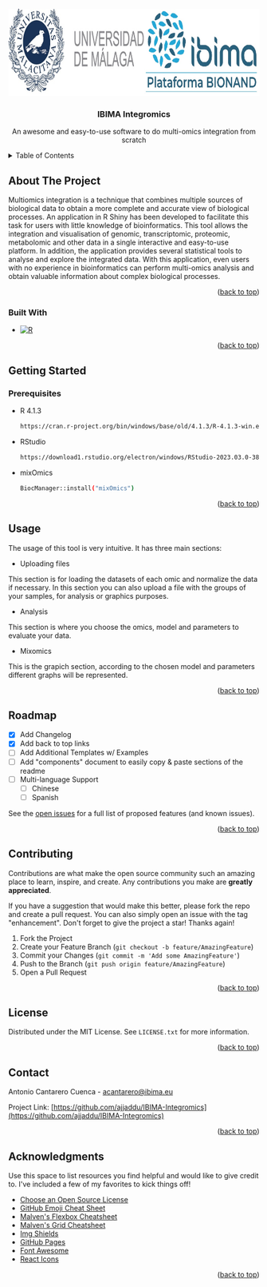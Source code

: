 <!-- PROJECT LOGO -->
<br />
<div align="center">
  <a href="https://github.com/ajjaddu/IBIMA-Integromics">
    <img src="Logo_UMA_IBIMA.jpg" alt="Logo" width="1000" height="175">
  </a>

  <h3 align="center">IBIMA Integromics</h3>

  <p align="center">
    An awesome and easy-to-use software to do multi-omics integration from scratch
  </p>
</div>



<!-- TABLE OF CONTENTS -->
<details>
  <summary>Table of Contents</summary>
  <ol>
    <li>
      <a href="#about-the-project">About The Project</a>
      <ul>
        <li><a href="#built-with">Built With</a></li>
      </ul>
    </li>
    <li>
      <a href="#getting-started">Getting Started</a>
      <ul>
        <li><a href="#prerequisites">Prerequisites</a></li>
        <li><a href="#installation">Installation</a></li>
      </ul>
    </li>
    <li><a href="#usage">Usage</a></li>
    <li><a href="#roadmap">Roadmap</a></li>
    <li><a href="#contributing">Contributing</a></li>
    <li><a href="#license">License</a></li>
    <li><a href="#contact">Contact</a></li>
    <li><a href="#acknowledgments">Acknowledgments</a></li>
  </ol>
</details>



<!-- ABOUT THE PROJECT -->
## About The Project

Multiomics integration is a technique that combines multiple sources of biological data to obtain a more complete and accurate view of biological processes. An application in R Shiny has been developed to facilitate this task for users with little knowledge of bioinformatics. This tool allows the integration and visualisation of genomic, transcriptomic, proteomic, metabolomic and other data in a single interactive and easy-to-use platform. In addition, the application provides several statistical tools to analyse and explore the integrated data. With this application, even users with no experience in bioinformatics can perform multi-omics analysis and obtain valuable information about complex biological processes.

<p align="right">(<a href="#readme-top">back to top</a>)</p>

### Built With

* [![R][R-image]][R-url]

<p align="right">(<a href="#readme-top">back to top</a>)</p>


<!-- GETTING STARTED -->
## Getting Started

### Prerequisites

* R 4.1.3
  ```sh
  https://cran.r-project.org/bin/windows/base/old/4.1.3/R-4.1.3-win.exe
  ```
* RStudio
  ```sh
  https://download1.rstudio.org/electron/windows/RStudio-2023.03.0-386.exe
  ```
* mixOmics
  ```sh
  BiocManager::install("mixOmics")
  ```
<p align="right">(<a href="#readme-top">back to top</a>)</p>



<!-- USAGE EXAMPLES -->
## Usage

The usage of this tool is very intuitive. It has three main sections:

* Uploading files

This section is for loading the datasets of each omic and normalize the data if necessary. In this section you can also upload a file with the groups of your samples, for analysis or graphics purposes. 

* Analysis

This section is where you choose the omics, model and parameters to evaluate your data. 

* Mixomics

This is the grapich section, according to the chosen model and parameters different graphs will be represented.

<p align="right">(<a href="#readme-top">back to top</a>)</p>



<!-- ROADMAP -->
## Roadmap

- [x] Add Changelog
- [x] Add back to top links
- [ ] Add Additional Templates w/ Examples
- [ ] Add "components" document to easily copy & paste sections of the readme
- [ ] Multi-language Support
    - [ ] Chinese
    - [ ] Spanish

See the [open issues](https://github.com/othneildrew/Best-README-Template/issues) for a full list of proposed features (and known issues).

<p align="right">(<a href="#readme-top">back to top</a>)</p>



<!-- CONTRIBUTING -->
## Contributing

Contributions are what make the open source community such an amazing place to learn, inspire, and create. Any contributions you make are **greatly appreciated**.

If you have a suggestion that would make this better, please fork the repo and create a pull request. You can also simply open an issue with the tag "enhancement".
Don't forget to give the project a star! Thanks again!

1. Fork the Project
2. Create your Feature Branch (`git checkout -b feature/AmazingFeature`)
3. Commit your Changes (`git commit -m 'Add some AmazingFeature'`)
4. Push to the Branch (`git push origin feature/AmazingFeature`)
5. Open a Pull Request

<p align="right">(<a href="#readme-top">back to top</a>)</p>



<!-- LICENSE -->
## License

Distributed under the MIT License. See `LICENSE.txt` for more information.

<p align="right">(<a href="#readme-top">back to top</a>)</p>



<!-- CONTACT -->
## Contact

Antonio Cantarero Cuenca - acantarero@ibima.eu

Project Link: [https://github.com/ajjaddu/IBIMA-Integromics](https://github.com/ajjaddu/IBIMA-Integromics)

<p align="right">(<a href="#readme-top">back to top</a>)</p>



<!-- ACKNOWLEDGMENTS -->
## Acknowledgments

Use this space to list resources you find helpful and would like to give credit to. I've included a few of my favorites to kick things off!

* [Choose an Open Source License](https://choosealicense.com)
* [GitHub Emoji Cheat Sheet](https://www.webpagefx.com/tools/emoji-cheat-sheet)
* [Malven's Flexbox Cheatsheet](https://flexbox.malven.co/)
* [Malven's Grid Cheatsheet](https://grid.malven.co/)
* [Img Shields](https://shields.io)
* [GitHub Pages](https://pages.github.com)
* [Font Awesome](https://fontawesome.com)
* [React Icons](https://react-icons.github.io/react-icons/search)

<p align="right">(<a href="#readme-top">back to top</a>)</p>



<!-- MARKDOWN LINKS & IMAGES -->
<!-- https://www.markdownguide.org/basic-syntax/#reference-style-links -->
[contributors-shield]: https://img.shields.io/github/contributors/othneildrew/Best-README-Template.svg?style=for-the-badge
[contributors-url]: https://github.com/othneildrew/Best-README-Template/graphs/contributors
[forks-shield]: https://img.shields.io/github/forks/othneildrew/Best-README-Template.svg?style=for-the-badge
[forks-url]: https://github.com/othneildrew/Best-README-Template/network/members
[stars-shield]: https://img.shields.io/github/stars/othneildrew/Best-README-Template.svg?style=for-the-badge
[stars-url]: https://github.com/othneildrew/Best-README-Template/stargazers
[issues-shield]: https://img.shields.io/github/issues/othneildrew/Best-README-Template.svg?style=for-the-badge
[issues-url]: https://github.com/othneildrew/Best-README-Template/issues
[license-shield]: https://img.shields.io/github/license/othneildrew/Best-README-Template.svg?style=for-the-badge
[license-url]: https://github.com/othneildrew/Best-README-Template/blob/master/LICENSE.txt
[linkedin-shield]: https://img.shields.io/badge/-LinkedIn-black.svg?style=for-the-badge&logo=linkedin&colorB=555
[linkedin-url]: https://linkedin.com/in/othneildrew
[product-screenshot]: images/screenshot.png
[Next.js]: https://img.shields.io/badge/next.js-000000?style=for-the-badge&logo=nextdotjs&logoColor=white
[Next-url]: https://nextjs.org/
[React.js]: https://img.shields.io/badge/React-20232A?style=for-the-badge&logo=react&logoColor=61DAFB
[React-url]: https://reactjs.org/
[Vue.js]: https://img.shields.io/badge/Vue.js-35495E?style=for-the-badge&logo=vuedotjs&logoColor=4FC08D
[Vue-url]: https://vuejs.org/
[Angular.io]: https://img.shields.io/badge/Angular-DD0031?style=for-the-badge&logo=angular&logoColor=white
[Angular-url]: https://angular.io/
[Svelte.dev]: https://img.shields.io/badge/Svelte-4A4A55?style=for-the-badge&logo=svelte&logoColor=FF3E00
[Svelte-url]: https://svelte.dev/
[Laravel.com]: https://img.shields.io/badge/Laravel-FF2D20?style=for-the-badge&logo=laravel&logoColor=white
[Laravel-url]: https://laravel.com
[Bootstrap.com]: https://img.shields.io/badge/Bootstrap-563D7C?style=for-the-badge&logo=bootstrap&logoColor=white
[Bootstrap-url]: https://getbootstrap.com
[JQuery.com]: https://img.shields.io/badge/jQuery-0769AD?style=for-the-badge&logo=jquery&logoColor=white
[JQuery-url]: https://jquery.com 
[R-url]: https://cran.r-project.org/
[R-image]: https://img.shields.io/badge/R-276DC3?style=for-the-badge&logo=r&logoColor=white
[RStudio-url]: https://img.shields.io/endpoint?url=https%3A%2F%2Frstudio.github.io%2Frstudio-shields%2Fcategory%2Fshiny.json
